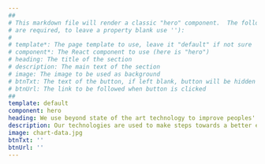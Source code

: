 ```yaml
---
##
# This markdown file will render a classic "hero" component.  The following properties may be set (properties with *
# are required, to leave a property blank use ''):
#
# template*: The page template to use, leave it "default" if not sure
# component*: The React component to use (here is "hero")
# heading: The title of the section
# description: The main text of the section
# image: The image to be used as background
# btnTxt: The text of the button, if left blank, button will be hidden
# btnUrl: The link to be followed when button is clicked
##
template: default
component: hero
heading: We use beyond state of the art technology to improve peoples' lives
description: Our technologies are used to make steps towards a better era and a better future for all
image: chart-data.jpg
btnTxt: ''
btnUrl: ''
---
```

